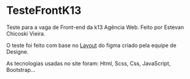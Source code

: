 # TesteFrontK13
Teste para a vaga de Front-end da k13 Agẽncia Web. Feito por Estevan Chicoski Vieira. 

O teste foi feito com base no [Layout](https://estevancdev.vercel.app/) do figma criado pela equipe de Designe.

As tecnologias usadas no site foram: Html, Scss, Css, JavaScript, Bootstrap... 
